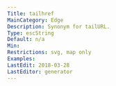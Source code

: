 ```yaml
---
Title: tailhref
MainCategory: Edge
Description: Synonym for tailURL.
Type: escString
Default: n/a
Min: 
Restrictions: svg, map only
Examples: 
LastEdit: 2018-03-28
LastEditor: generator
---
```




